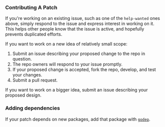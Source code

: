 ### Contributing A Patch

If you're working on an existing issue, such as one of the `help-wanted` ones
above, simply respond to the issue and express interest in working on it.  This
helps other people know that the issue is active, and hopefully prevents
duplicated efforts.

If you want to work on a new idea of relatively small scope:

1. Submit an issue describing your proposed change to the repo in question.
1. The repo owners will respond to your issue promptly.
1. If your proposed change is accepted, fork the repo, develop, and test your changes.
1. Submit a pull request.

If you want to work on a bigger idea, submit an issue describing your proposed design.

### Adding dependencies

If your patch depends on new packages, add that package with
[`godep`](https://github.com/tools/godep).

